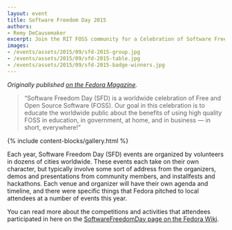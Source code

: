 ```yaml
---
layout: event
title: Software Freedom Day 2015
authors:
- Remy DeCausemaker
excerpt: Join the RIT FOSS community for a Celebration of Software Freedom! There will be hacking, installfests, food, prizes, and more.
images:
- /events/assets/2015/09/sfd-2015-group.jpg
- /events/assets/2015/09/sfd-2015-table.jpg
- /events/assets/2015/09/sfd-2015-badge-winners.jpg
---
```


_Originally published [on the Fedora Magazine](https://fedoramagazine.org/celebrating-software-freedom-day-2015/)._

> “Software Freedom Day (SFD) is a worldwide celebration of Free and Open Source Software (FOSS).
> Our goal in this celebration is to educate the worldwide public about the benefits of using high quality FOSS in education, in government, at home, and in business — in short, everywhere!”

{% include content-blocks/gallery.html %}

Each year, Software Freedom Day (SFD) events are organized by volunteers in dozens of cities worldwide.
These events each take on their own character, but typically involve some sort of address from the organizers, demos and presentations from community members, and installfests and hackathons.
Each venue and organizer will have their own agenda and timeline, and there were specific things that Fedora pitched to local attendees at a number of events this year.

You can read more about the competitions and activities that attendees participated in here on the [SoftwareFreedomDay page on the Fedora Wiki](https://fedoraproject.org/wiki/Softwarefreedomday/2015).
